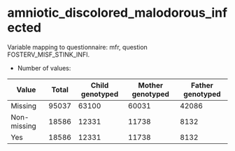# amniotic_discolored_malodorous_infected
Variable mapping to questionnaire: mfr, question FOSTERV_MISF_STINK_INFI.
- Number of values:

| Value | Total | Child genotyped | Mother genotyped | Father genotyped |
| ----- | ----- | --------------- | ---------------- | ---------------- |
| Missing | 95037 | 63100 | 60031 | 42086 |
| Non-missing | 18586 | 12331 | 11738 | 8132 |
| Yes | 18586 | 12331 | 11738 |8132 |



